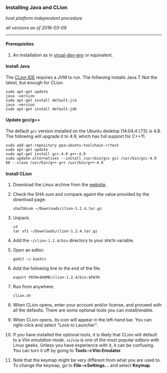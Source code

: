 ### Installing Java and CLion

_host platform independent procedure_

_all versions as of 2016-03-09_

* * *

#### Prerequisites

1. An installation as in [virual-dev-env](https://github.com/ivogeorg/os-playground/blob/master/virtual-dev-env.md) or equivalent.

#### Install Java

The [CLion IDE](https://www.jetbrains.com/clion/) requires a JVM to run. The follwoing installs Java 7. Not the latest, but enough for CLion.

```
sudo apt-get update
java -version
sudo apt-get install default-jre
java -version
sudo apt-get install default-jdk
```

#### Update gcc/g++

The default `gcc` version installed on the Ubuntu desktop (14.04.4 LTS) is 4.8. The following will upgrade it to 4.9, which has full support for C++11.

```
sudo add-apt-repository ppa:ubuntu-toolchain-r/test
sudo apt-get update
sudo apt-get install gcc-4.9 g++-4.9
sudo update-alternatives --install /usr/bin/gcc gcc /usr/bin/gcc-4.9 60 --slave /usr/bin/g++ g++ /usr/bin/g++-4.9
```

#### Install CLion

1. Download the Linux archive from the [website](https://www.jetbrains.com/clion/download/#section=linux-version).

2. Check the SHA sum and compare againt the value provided by the download page:

   ```
   sha256sum ~/Downloads/clion-1.2.4.tar.gz
   ```

3. Unpack.

   ```
   cd
   tar xfz ~/Downloads/clion-1.2.4.tar.gz
   ```

4. Add the `~/clion-1.2.4/bin` directory to your `$PATH` variable.

  1. Open an editor.
  
     ```
     gedit ~/.bashrc
     ```
  
  2. Add the following line to the end of the file.
  
     ```
     export PATH=$HOME/clion-1.2.4/bin:$PATH
     ```
  
  3. Run from anywhere.
  
     ```
     clion.sh
     ```
  
  4. When CLion opens, enter your account and/or license, and proceed with all the defaults. There are some optional tools you can install/enable.
  
  5. When CLion opens, its icon will appear in the left-hand bar. You can right-click and select "Lock to Launcher".
  
  6. If you have installed the optional tools, it is likely that CLion will default to a _Vim emulation mode_. `vi`/`vim` is one of the most popular editors with Linux geeks. Unless you have experience with it, it can be confusing. You can turn it off by going to **Tools-->Vim Emulator**.
  
  7. Note that the keymap might be very different from what you are used to. To change the keymap, go to **File-->Settings...** and select **Keymap**.
  
